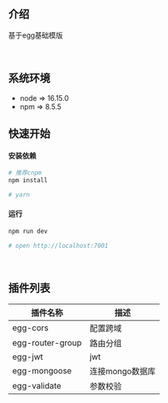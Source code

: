 ## 介绍

基于egg基础模版

<br />



## 系统环境

- node => 16.15.0
- npm => 8.5.5



## 快速开始

#### 安装依赖

```bash
# 推荐cnpm
npm install

# yarn
```

#### 运行

```bash
npm run dev

# open http://localhost:7001
```

<br />

## 插件列表

| 插件名称         | 描述            |
| ---------------- | --------------- |
| egg-cors         | 配置跨域        |
| egg-router-group | 路由分组        |
| egg-jwt          | jwt             |
| egg-mongoose     | 连接mongo数据库 |
| egg-validate     | 参数校验        |
